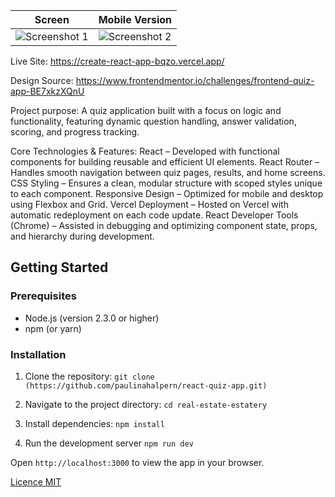 | Screen | Mobile Version |
|-------|-------|
| ![Screenshot 1](https://github.com/user-attachments/assets/aa4c3b00-2100-406b-bf73-e57cdbdce98f) | ![Screenshot 2](https://github.com/user-attachments/assets/a1b91c95-0c11-4fac-9f43-37e1541083cb) |

Live Site: https://create-react-app-bqzo.vercel.app/

Design Source: https://www.frontendmentor.io/challenges/frontend-quiz-app-BE7xkzXQnU


Project purpose:
A quiz application built with a focus on logic and functionality, featuring dynamic question handling, answer validation, scoring, and progress tracking.

Core Technologies & Features:
React – Developed with functional components for building reusable and efficient UI elements.
React Router – Handles smooth navigation between quiz pages, results, and home screens.
CSS Styling – Ensures a clean, modular structure with scoped styles unique to each component.
Responsive Design – Optimized for mobile and desktop using Flexbox and Grid.
Vercel Deployment – Hosted on Vercel with automatic redeployment on each code update.
React Developer Tools (Chrome) – Assisted in debugging and optimizing component state, props, and hierarchy during development.
  
## Getting Started

### Prerequisites

- Node.js (version 2.3.0 or higher)  
- npm (or yarn)

### Installation

1.  Clone the repository:
            `git clone (https://github.com/paulinahalpern/react-quiz-app.git)`
    
2.  Navigate to the project directory:
            `cd real-estate-estatery`
    
4.  Install dependencies:
            `npm install`
    
5. Run the development server
            `npm run dev`
   
Open `http://localhost:3000` to view the app in your browser.


[Licence MIT](/LICENSE.md)
